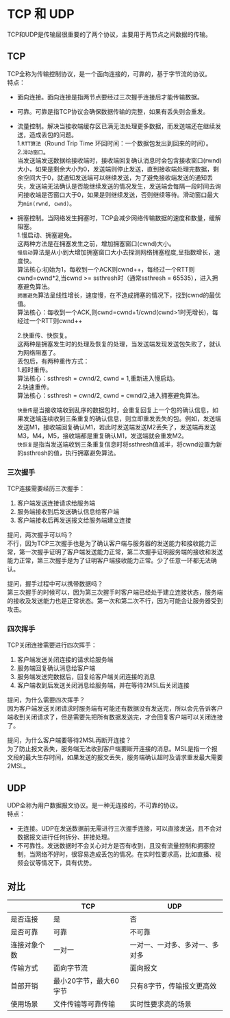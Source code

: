# TCP 和 UDP
TCP和UDP是传输层很重要的了两个协议，主要用于两节点之间数据的传输。  
## TCP  
TCP全称为传输控制协议，是一个面向连接的，可靠的，基于字节流的协议。  
特点：  
* 面向连接。面向连接是指两节点要经过三次握手连接后才能传输数据。  
* 可靠。可靠是指TCP协议会确保数据传输的完整，如果有丢失则会重发。  
* 流量控制。解决当接收端缓存区已满无法处理更多数据，而发送端还在继续发送，造成丢包的问题。    
    1.`RTT算法`（Round Trip Time 环回时间：一个数据包发出到回来的时间）。  
    2.`滑动窗口`。  
    当发送端发送数据给接收端时，接收端回复确认消息时会包含接收窗口(rwnd)大小，如果是剩余大小为0，发送端则停止发送，直到接收端处理完数据，剩余空间大于0，就通知发送端可以继续发送，为了避免接收端发送的通知丢失，发送端无法确认是否能继续发送的情况发生，发送端会每隔一段时间去询问接收端是否窗口大于0，如果是则继续发送，否则继续等待。滑动窗口最大为`min(rwnd, cwnd)`。
* 拥塞控制。当网络发生拥塞时，TCP会减少网络传输数据的速度和数量，缓解阻塞。  
    1.慢启动、拥塞避免。  
    这两种方法是在拥塞发生之前，增加拥塞窗口(cwnd)大小。  
    `慢启动`算法是从小到大增加拥塞窗口大小去探测网络拥塞程度,呈指数增长，速度快。  
    算法核心:初始为1，每收到一个ACK则cwnd++，每经过一个RTT则cwnd=cwnd*2,当cwnd >= ssthresh时（通常ssthresh = 65535），进入拥塞避免算法。  
    `拥塞避免`算法呈线性增长，速度慢，在不造成拥塞的情况下，找到cwnd的最优值。  
    算法核心：每收到一个ACK,则cwnd=cwnd+1/cwnd(cwnd>1时无增长)，每经过一个RTT则cwnd++  

    2.快重传、快恢复。  
    这两种是拥塞发生时的处理及恢复的处理，当发送端发现发送包失败了，就认为网络阻塞了。  
    丢包后，有两种重传方式：  
        1.超时重传。  
        算法核心：ssthresh = cwnd/2, cwnd = 1,重新进入慢启动。  
        2.快速重传。  
        算法核心：ssthresh = cwnd/2, cwnd = cwnd/2,进入拥塞避免算法。  

    `快重传`是当接收端收到乱序的数据包时，会重复回复上一个包的确认信息，如果发送端连续收到三条重复的确认信息，则立即重发丢失的包。例如，发送端发送M1，接收端回复确认M1，若此时发送端发送M2丢失了，发送端再发送M3，M4，M5，接收端都是重复确认M1，发送端就会重发M2。  
    `快恢复`是指当发送端收到三条重复信息时将ssthresh值减半，将cwnd设置为新的ssthresh的值，执行拥塞避免算法。  

### 三次握手  
TCP连接需要经历三次握手：  
1. 客户端发送连接请求给服务端  
2. 服务端接收到后发送确认信息给客户端  
3. 客户端接收后再发送报文给服务端建立连接  

提问，两次握手可以吗？  
不行，因为TCP三次握手也是为了确认客户端与服务器的发送能力和接收能力正常，第一次握手证明了客户端发送能力正常，第二次握手证明服务端的接收和发送能力正常，第三次握手是为了证明客户端接收能力正常。少了任意一环都无法确认。  

提问，握手过程中可以携带数据吗？  
第三次握手的时候可以，因为第三次握手时客户端已经处于建立连接状态，服务端的接收及发送能力也是正常状态。第一次和第二次不行，因为可能会让服务器受到攻击。


### 四次挥手  
TCP关闭连接需要进行四次挥手：  
1. 客户端发送关闭连接的请求给服务端  
2. 服务端回复确认消息给客户端  
3. 服务端发送完数据后，回复给客户端关闭连接的消息  
4. 客户端收到后发送关闭消息给服务端，并在等待2MSL后关闭连接  

提问，为什么需要四次挥手？  
因为客户端发送关闭请求时服务端有可能还有数据没有发送完，所以会先告诉客户端收到关闭请求了，但是需要先把所有数据发送完，才会回复客户端可以关闭连接了。  

提问，为什么客户端要等待2MSL再断开连接？  
为了防止报文丢失，服务端无法收到客户端要断开连接的消息。MSL是指一个报文段的最大生存时间，如果发送的报文丢失，服务端确认超时及请求重发最大需要2MSL。   

## UDP  
UDP全称为用户数据报文协议。是一种无连接的，不可靠的协议。  
特点：  
* 无连接。UDP在发送数据前无需进行三次握手连接，可以直接发送，且不会对数据报文进行任何拆分、拼接处理。  
* 不可靠性。发送数据时不会关心对方是否有收到，且没有流量控制和拥塞控制，当网络不好时，很容易造成丢包的情况。在实时性要求高，比如直播、视频会议等情况下，具有优势。   

## 对比  
|                 |TCP                      |UDP               |
|-----------------|-------------------------|------------------|
|是否连接          |是                       |否                |
|是否可靠          |可靠                     |不可靠               |
|连接对象个数      |一对一                |一对一、一对多、多对一、多对多|
|传输方式          |面向字节流                |面向报文           |
|首部开销          |最小20字节，最大60字节   |只有8字节，传输报文更高效|
|使用场景          |文件传输等可靠传输        |实时性要求高的场景     |  

